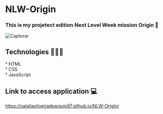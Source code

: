 # NLW-Origin

### This is my projetect edition Next Level Week mission Origin 🚀


![Capturar](https://user-images.githubusercontent.com/40809517/138684231-7a4a53fe-5734-495e-a004-befbc0b19ea9.JPG)


## Technologies 👩🏻‍💻 <br/>
° HTML <br/>
° CSS <br/>
° JavaScript <br/>

## Link to access application 💻
https://nataliaoliveiradearaujo97.github.io/NLW-Origin/
